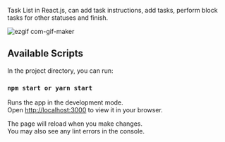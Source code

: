 Task List in React.js, can add task instructions, add tasks, perform block tasks for other statuses and finish.

![ezgif com-gif-maker](https://user-images.githubusercontent.com/71355927/156895666-fa44ceb3-493b-4189-b769-62ebc121b4b5.gif)

## Available Scripts

In the project directory, you can run:

### `npm start or yarn start`

Runs the app in the development mode.\
Open [http://localhost:3000](http://localhost:3000) to view it in your browser.

The page will reload when you make changes.\
You may also see any lint errors in the console.
